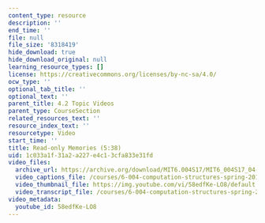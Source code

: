 ```yaml
---
content_type: resource
description: ''
end_time: ''
file: null
file_size: '8318419'
hide_download: true
hide_download_original: null
learning_resource_types: []
license: https://creativecommons.org/licenses/by-nc-sa/4.0/
ocw_type: ''
optional_tab_title: ''
optional_text: ''
parent_title: 4.2 Topic Videos
parent_type: CourseSection
related_resources_text: ''
resource_index_text: ''
resourcetype: Video
start_time: ''
title: Read-only Memories (5:38)
uid: 1c033a1f-31a2-a227-e4c1-3cfa833e31fd
video_files:
  archive_url: https://archive.org/download/MIT6.004S17/MIT6_004S17_04-02-07_300k.mp4
  video_captions_file: /courses/6-004-computation-structures-spring-2017/9f0d0d420d9b54818e6f234c076a669b_58edfKe-LO8.vtt
  video_thumbnail_file: https://img.youtube.com/vi/58edfKe-LO8/default.jpg
  video_transcript_file: /courses/6-004-computation-structures-spring-2017/ed703e22096db6b3066871f60adc8835_58edfKe-LO8.pdf
video_metadata:
  youtube_id: 58edfKe-LO8
---
```

